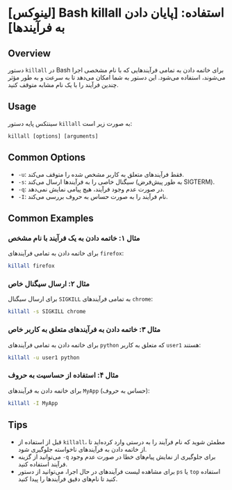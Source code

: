 # [لینوکس] Bash killall استفاده: [پایان دادن به فرآیندها]

## Overview
دستور `killall` در Bash برای خاتمه دادن به تمامی فرآیندهایی که با نام مشخصی اجرا می‌شوند، استفاده می‌شود. این دستور به شما امکان می‌دهد تا به سرعت و به طور مؤثر چندین فرآیند را با یک نام مشابه متوقف کنید.

## Usage
سینتکس پایه دستور `killall` به صورت زیر است:

```
killall [options] [arguments]
```

## Common Options
- `-u`: فقط فرآیندهای متعلق به کاربر مشخص شده را متوقف می‌کند.
- `-s`: سیگنال خاصی را به فرآیندها ارسال می‌کند (به طور پیش‌فرض SIGTERM).
- `-q`: در صورت عدم وجود فرآیند، هیچ پیامی نمایش نمی‌دهد.
- `-I`: نام فرآیند را به صورت حساس به حروف بررسی می‌کند.

## Common Examples
### مثال ۱: خاتمه دادن به یک فرآیند با نام مشخص
برای خاتمه دادن به تمامی فرآیندهای `firefox`:
```bash
killall firefox
```

### مثال ۲: ارسال سیگنال خاص
برای ارسال سیگنال `SIGKILL` به تمامی فرآیندهای `chrome`:
```bash
killall -s SIGKILL chrome
```

### مثال ۳: خاتمه دادن به فرآیندهای متعلق به کاربر خاص
برای خاتمه دادن به تمامی فرآیندهای `python` که متعلق به کاربر `user1` هستند:
```bash
killall -u user1 python
```

### مثال ۴: استفاده از حساسیت به حروف
برای خاتمه دادن به فرآیندهای `MyApp` (حساس به حروف):
```bash
killall -I MyApp
```

## Tips
- قبل از استفاده از `killall`، مطمئن شوید که نام فرآیند را به درستی وارد کرده‌اید تا از خاتمه دادن به فرآیندهای ناخواسته جلوگیری شود.
- می‌توانید از گزینه `-q` برای جلوگیری از نمایش پیام‌های خطا در صورت عدم وجود فرآیند استفاده کنید.
- برای مشاهده لیست فرآیندهای در حال اجرا، می‌توانید از دستور `ps` یا `top` استفاده کنید تا نام‌های دقیق فرآیندها را پیدا کنید.